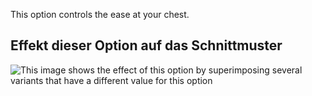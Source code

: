 This option controls the ease at your chest.

## Effekt dieser Option auf das Schnittmuster

![This image shows the effect of this option by superimposing several variants that have a different value for this option](huey_chestease_sample.svg "Effect of this option on the pattern")
